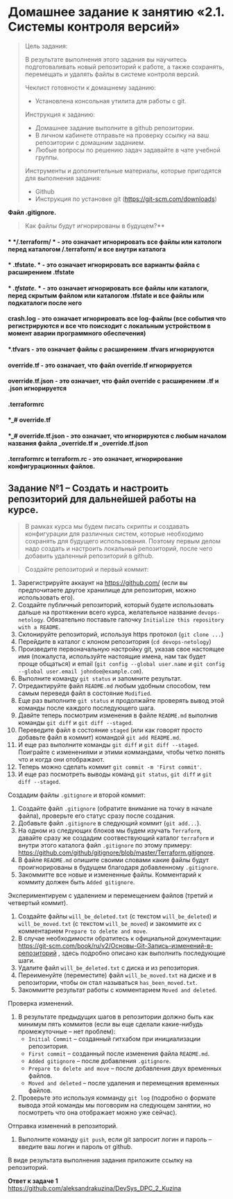 # Домашнее задание к занятию «2.1. Системы контроля версий»
>Цель задания:
>
> В результате выполнения этого задания вы научитесь подготоваливать новый репозиторий к работе, а также сохранять, перемещать и удалять файлы в системе контроля версий.
>
>Чеклист готовности к домашнему заданию:
>
>* Установлена консольная утилита для работы с git.
>
> Инструкция к заданию:
>
>* Домашнее задание выполните в github репозитории.
>* В личном кабинете отправьте на проверку ссылку на ваш репозитории с домашним заданием.
>* Любые вопросы по решению задач задавайте в чате учебной группы.
>
>Инструменты и дополнительные материалы, которые пригодятся для выполнения задания:
>* Github
>* Инструкция по установке git (https://git-scm.com/downloads)

**Файл .gitignore.** 

> Как файлы будут игнорированы в будущем?**

####  * */.terraform/ * - это означает игнорировать все файлы или катологи перед каталогом /.terraform/ и все внутри каталога

#### * .tfstate. * - это означает игнорировать все варианты файла с расширением .tfstate

#### * *.tfstate.* * - это означает игнорировать все файлы или каталоги, перед скрытым файлом или каталогом .tfstate и все файлы или подкаталоги после него

#### crash.log - это означает игнорировать все log-файлы (все события что регистрируются и все что поисходит с локальным устройством в момент аварии программного обеспечения)

#### *.tfvars - это означает файлы c расширением .tfvars игнорируются

#### override.tf - это означает, что файл override.tf игнорируется

#### override.tf.json - это означает, что файл override с расширением .tf и .json игнорируется

#### .terraformrc
#### *_# override.tf
#### *_# override.tf.json - это означает, что  игнорируются с любым началом названия файла _override.tf и _override.tf.json

#### .terraformrc и terraform.rc - это означает, игнорирование конфигурационных файлов.

## Задание №1 – Создать и настроить репозиторий для дальнейшей работы на курсе.

>В рамках курса мы будем писать скрипты и создавать конфигурации для различных систем, которые необходимо сохранять для будущего использования. Поэтому первым делом надо создать и настроить локальный репозиторий, после чего добавить удаленный репозиторий в github.

>Создайте репозиторий и первый коммит:

1. Зарегистрируйте аккаунт на https://github.com/ (если вы предпочитаете другое хранилище для репозитория, можно использовать его).
1. Создайте публичный репозиторий, который будете использовать дальше на протяжении всего курса, желательное название `devops-netology`.
   Обязательно поставьте галочку `Initialize this repository with a README`. 
1. Склонируйте репозиторий, используя https протокол (`git clone ...`) 
1. Перейдите в каталог с клоном репозитория (`cd devops-netology`)
1. Произведите первоначальную настройку git, указав свое настоящее имя (пожалуста, используйте настоящие имена, 
нам так будет проще общаться) и email (`git config --global user.name` и `git config --global user.email johndoe@example.com`).
1. Выполните команду `git status` и запомните результат.
1. Отредактируйте файл `README.md` любым удобным способом, тем самым переведя файл в состояние `Modified`.
1. Еще раз выполните `git status` и продолжайте проверять вывод этой команды после каждого последующего шага. 
1. Давйте теперь посмотрим изменения в файле `README.md` выполнив команды `git diff` и `git diff --staged`.
1. Переведите файл в состояние `staged` (или как говорят просто добавьте файл в коммит) командой `git add README.md`.
1. И еще раз выполните команды `git diff` и `git diff --staged`. Поиграйте с изменениями и этими коммандами, чтобы четко понять
что и когда они отображают. 
1. Теперь можно сделать коммит `git commit -m 'First commit'`.
1. И еще раз посмотреть выводы команд `git status`, `git diff` и `git diff --staged`.

Создадим файлы `.gitignore` и второй коммит:

1. Создайте файл `.gitignore` (обратите внимание на точку в начале файла), проверьте его статус сразу после создания. 
1. Добавьте файл `.gitignore` в следующий коммит (`git add...`).
1. На одном из следующих блоков мы будем изучать `Terraform`, давайте сразу же создадим соотвествующий каталог `terraform` и внутри
этого каталога файл `.gitignore` по этому примеру: https://github.com/github/gitignore/blob/master/Terraform.gitignore.  
1. В файле `README.md` опишите своими словами какие файлы будут проигнорированы в будущем благодаря добавленному `.gitignore`.
1. Закоммитте все новые и измененные файлы. Комментарий к коммиту должен быть `Added gitignore`.

Экспериментируем с удалением и перемещением файлов (третий и четвертый коммит).

1. Создайте файлы `will_be_deleted.txt` (с текстом `will_be_deleted`) и `will_be_moved.txt` (с текстом `will_be_moved`) и закоммите их с комментарием `Prepare to delete and move`.
1. В случае необходимости обратитесь к официальной документации: https://git-scm.com/book/ru/v2/Основы-Git-Запись-изменений-в-репозиторий ,
здесь подробно описано как выполнить последующие шаги. 
1. Удалите файл `will_be_deleted.txt` с диска и из репозитория. 
1. Переименуйте (переместите) файл `will_be_moved.txt` на диске и в репозитории, чтобы он стал называться `has_been_moved.txt`.
1. Закоммитте результат работы с комментарием `Moved and deleted`.

Проверка изменений. 
1. В результате предыдущих шагов в репозитории должно быть как минимум пять коммитов (если вы еще сделали какие-нибудь промежуточные – нет проблем):
    * `Initial Commit` – созданный гитхабом при инициализации репозитория. 
    * `First commit` – созданный после изменения файла `README.md`.
    * `Added gitignore` – после добавления `.gitignore`.
    * `Prepare to delete and move` – после добавления двух временных файлов.
    * `Moved and deleted` – после удаления и перемещения временных файлов. 
2. Проверьте это используя комманду `git log` (подробно о формате вывода этой команды мы поговорим на следующем занятии, 
но посмотреть что она отображает можно уже сейчас).

Отправка изменений в репозиторий. 
1. Выполните команду `git push`, если git запросит логин и пароль – введите ваш логин и пароль от github. 

В виде результата выполнения задания приложите ссылку на репозиторий. 

**Ответ к задаче 1**
https://github.com/aleksandrakuzina/DevSys_DPC_2_Kuzina